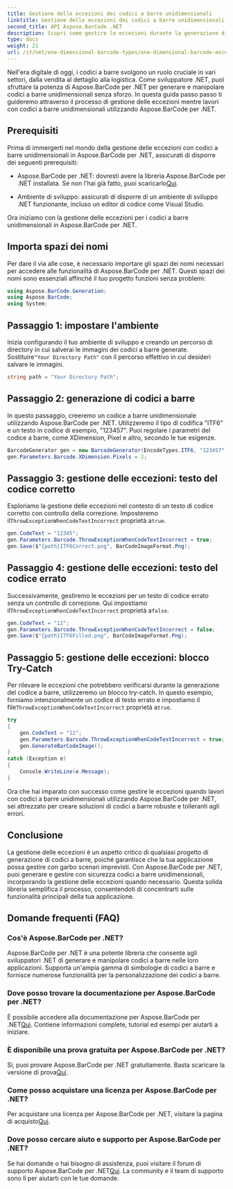 ```yaml
---
title: Gestione delle eccezioni dei codici a barre unidimensionali
linktitle: Gestione delle eccezioni dei codici a barre unidimensionali
second_title: API Aspose.BarCode .NET
description: Scopri come gestire le eccezioni durante la generazione di codici a barre unidimensionali utilizzando Aspose.BarCode per .NET. Questa guida passo passo garantisce soluzioni per codici a barre tolleranti agli errori. Inizia ora!
type: docs
weight: 21
url: /it/net/one-dimensional-barcode-types/one-dimensional-barcode-exception-handling/
---
```


Nell'era digitale di oggi, i codici a barre svolgono un ruolo cruciale in vari settori, dalla vendita al dettaglio alla logistica. Come sviluppatore .NET, puoi sfruttare la potenza di Aspose.BarCode per .NET per generare e manipolare codici a barre unidimensionali senza sforzo. In questa guida passo passo ti guideremo attraverso il processo di gestione delle eccezioni mentre lavori con codici a barre unidimensionali utilizzando Aspose.BarCode per .NET.

## Prerequisiti

Prima di immergerti nel mondo della gestione delle eccezioni con codici a barre unidimensionali in Aspose.BarCode per .NET, assicurati di disporre dei seguenti prerequisiti:

-  Aspose.BarCode per .NET: dovresti avere la libreria Aspose.BarCode per .NET installata. Se non l'hai già fatto, puoi scaricarlo[Qui](https://releases.aspose.com/barcode/net/).

- Ambiente di sviluppo: assicurati di disporre di un ambiente di sviluppo .NET funzionante, incluso un editor di codice come Visual Studio.

Ora iniziamo con la gestione delle eccezioni per i codici a barre unidimensionali in Aspose.BarCode per .NET.

## Importa spazi dei nomi

Per dare il via alle cose, è necessario importare gli spazi dei nomi necessari per accedere alle funzionalità di Aspose.BarCode per .NET. Questi spazi dei nomi sono essenziali affinché il tuo progetto funzioni senza problemi:

```csharp
using Aspose.BarCode.Generation;
using Aspose.BarCode;
using System;
```

## Passaggio 1: impostare l'ambiente

 Inizia configurando il tuo ambiente di sviluppo e creando un percorso di directory in cui salverai le immagini dei codici a barre generate. Sostituire`"Your Directory Path"` con il percorso effettivo in cui desideri salvare le immagini.

```csharp
string path = "Your Directory Path";
```

## Passaggio 2: generazione di codici a barre

In questo passaggio, creeremo un codice a barre unidimensionale utilizzando Aspose.BarCode per .NET. Utilizzeremo il tipo di codifica "ITF6" e un testo in codice di esempio, "123457". Puoi regolare i parametri del codice a barre, come XDimension, Pixel e altro, secondo le tue esigenze.

```csharp
BarcodeGenerator gen = new BarcodeGenerator(EncodeTypes.ITF6, "123457");
gen.Parameters.Barcode.XDimension.Pixels = 2;
```

## Passaggio 3: gestione delle eccezioni: testo del codice corretto

Esploriamo la gestione delle eccezioni nel contesto di un testo di codice corretto con controllo della correzione. Imposteremo il`ThrowExceptionWhenCodeTextIncorrect` proprietà a`true`.

```csharp
gen.CodeText = "12345";
gen.Parameters.Barcode.ThrowExceptionWhenCodeTextIncorrect = true;
gen.Save($"{path}ITF6Correct.png", BarCodeImageFormat.Png);
```

## Passaggio 4: gestione delle eccezioni: testo del codice errato

 Successivamente, gestiremo le eccezioni per un testo di codice errato senza un controllo di correzione. Qui impostiamo il`ThrowExceptionWhenCodeTextIncorrect` proprietà a`false`.

```csharp
gen.CodeText = "12";
gen.Parameters.Barcode.ThrowExceptionWhenCodeTextIncorrect = false;
gen.Save($"{path}ITF6Filled.png", BarCodeImageFormat.Png);
```

## Passaggio 5: gestione delle eccezioni: blocco Try-Catch

 Per rilevare le eccezioni che potrebbero verificarsi durante la generazione del codice a barre, utilizzeremo un blocco try-catch. In questo esempio, forniamo intenzionalmente un codice di testo errato e impostiamo il file`ThrowExceptionWhenCodeTextIncorrect` proprietà a`true`.

```csharp
try
{
    gen.CodeText = "12";
    gen.Parameters.Barcode.ThrowExceptionWhenCodeTextIncorrect = true;
    gen.GenerateBarCodeImage();
}
catch (Exception e)
{
    Console.WriteLine(e.Message);
}
```

Ora che hai imparato con successo come gestire le eccezioni quando lavori con codici a barre unidimensionali utilizzando Aspose.BarCode per .NET, sei attrezzato per creare soluzioni di codici a barre robuste e tolleranti agli errori.

## Conclusione

La gestione delle eccezioni è un aspetto critico di qualsiasi progetto di generazione di codici a barre, poiché garantisce che la tua applicazione possa gestire con garbo scenari imprevisti. Con Aspose.BarCode per .NET, puoi generare e gestire con sicurezza codici a barre unidimensionali, incorporando la gestione delle eccezioni quando necessario. Questa solida libreria semplifica il processo, consentendoti di concentrarti sulle funzionalità principali della tua applicazione.

## Domande frequenti (FAQ)

### Cos'è Aspose.BarCode per .NET?
Aspose.BarCode per .NET è una potente libreria che consente agli sviluppatori .NET di generare e manipolare codici a barre nelle loro applicazioni. Supporta un'ampia gamma di simbologie di codici a barre e fornisce numerose funzionalità per la personalizzazione dei codici a barre.

### Dove posso trovare la documentazione per Aspose.BarCode per .NET?
 È possibile accedere alla documentazione per Aspose.BarCode per .NET[Qui](https://reference.aspose.com/barcode/net/). Contiene informazioni complete, tutorial ed esempi per aiutarti a iniziare.

### È disponibile una prova gratuita per Aspose.BarCode per .NET?
 Sì, puoi provare Aspose.BarCode per .NET gratuitamente. Basta scaricare la versione di prova[Qui](https://releases.aspose.com/).

### Come posso acquistare una licenza per Aspose.BarCode per .NET?
 Per acquistare una licenza per Aspose.BarCode per .NET, visitare la pagina di acquisto[Qui](https://purchase.aspose.com/buy).

### Dove posso cercare aiuto e supporto per Aspose.BarCode per .NET?
 Se hai domande o hai bisogno di assistenza, puoi visitare il forum di supporto Aspose.BarCode per .NET[Qui](https://forum.aspose.com/c/barcode/13). La community e il team di supporto sono lì per aiutarti con le tue domande.
